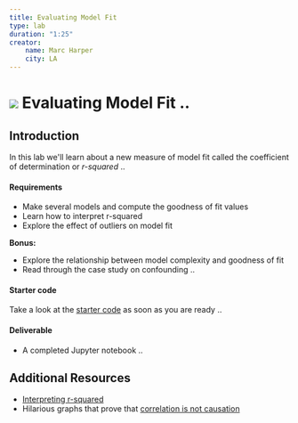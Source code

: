 ```yaml
---
title: Evaluating Model Fit
type: lab
duration: "1:25"
creator:
    name: Marc Harper
    city: LA
---
```


# ![](https://ga-dash.s3.amazonaws.com/production/assets/logo-9f88ae6c9c3871690e33280fcf557f33.png) Evaluating Model Fit ..

## Introduction

In this lab we'll learn about a new measure of model fit called the coefficient of determination or _r-squared_ ..

#### Requirements

- Make several models and compute the goodness of fit values
- Learn how to interpret r-squared
- Explore the effect of outliers on model fit

**Bonus:**
- Explore the relationship between model complexity and goodness of fit
- Read through the case study on confounding ..

#### Starter code

Take a look at the [starter code](./code/starter-code/W3-Lab2.2-Starter.ipynb) as soon as you are ready ..

#### Deliverable

* A completed Jupyter notebook ..


## Additional Resources

- [Interpreting r-squared](http://blog.minitab.com/blog/adventures-in-statistics/regression-analysis-how-do-i-interpret-r-squared-and-assess-the-goodness-of-fit)
- Hilarious graphs that prove that [correlation is not causation](http://www.fastcodesign.com/3030529/infographic-of-the-day/hilarious-graphs-prove-that-correlation-isnt-causation/4)

